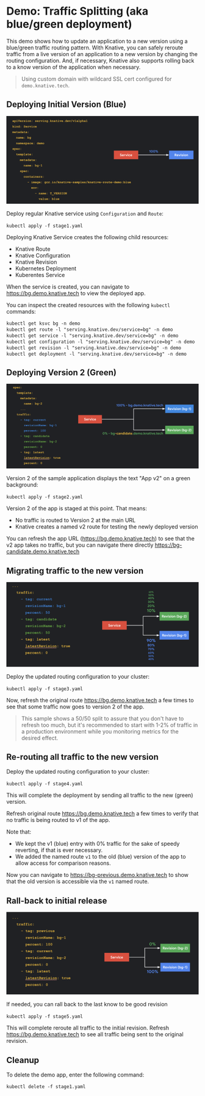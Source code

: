 # Demo: Traffic Splitting (aka blue/green deployment)

This demo shows how to update an application to a new version using a blue/green
traffic routing pattern. With Knative, you can safely reroute traffic from a live version
of an application to a new version by changing the routing configuration. And, if necessary, Knative also supports rolling back to a know version of the application when necessary.

> Using custom domain with wildcard SSL cert configured for `demo.knative.tech`.

## Deploying Initial Version (Blue)

![alt text](image/stage1.png "Deploying Initial Version")

Deploy regular Knative service using `Configuration` and `Route`:

`kubectl apply -f stage1.yaml`

Deploying Knative Service creates the following child resources:

* Knative Route
* Knative Configuration
* Knative Revision
* Kubernetes Deployment
* Kuberentes Service

When the service is created, you can navigate to https://bg.demo.knative.tech to view the deployed app.

You can inspect the created resources with the following `kubectl` commands:

```shell
kubectl get ksvc bg -n demo
kubectl get route -l "serving.knative.dev/service=bg" -n demo
kubectl get service -l "serving.knative.dev/service=bg" -n demo
kubectl get configuration -l "serving.knative.dev/service=bg" -n demo
kubectl get revision -l "serving.knative.dev/service=bg" -n demo
kubectl get deployment -l "serving.knative.dev/service=bg" -n demo
```

## Deploying Version 2 (Green)

![alt text](image/stage2.png "Deploying Version 2")

Version 2 of the sample application displays the text "App v2" on a green background:

`kubectl apply -f stage2.yaml`

Version 2 of the app is staged at this point. That means:

* No traffic is routed to Version 2 at the main URL
* Knative creates a named v2 route for testing the newly deployed version


You can refresh the app URL (https://bg.demo.knative.tech) to see that
the v2 app takes no traffic, but you can navigate there directly https://bg-candidate.demo.knative.tech

## Migrating traffic to the new version

![alt text](image/stage3.png "Migrating traffic to the new version")

Deploy the updated routing configuration to your cluster:

`kubectl apply -f stage3.yaml`

Now, refresh the original route https://bg.demo.knative.tech a few times to see
that some traffic now goes to version 2 of the app.

> This sample shows a 50/50 split to assure that you don't have to refresh too much, but it's recommended to start with 1-2% of traffic in a production environment while you monitoring metrics for the desired effect.

## Re-routing all traffic to the new version

Deploy the updated routing configuration to your cluster:

`kubectl apply -f stage4.yaml`

This will complete the deployment by sending all traffic to the new (green) version.

Refresh original route https://bg.demo.knative.tech a few times to verify that
no traffic is being routed to v1 of the app.

Note that:

* We kept the v1 (blue) entry with 0% traffic for the sake of speedy reverting, if that is ever necessary.
* We added the named route `v1` to the old (blue) version of the app to allow access for comparison reasons.

Now you can navigate to https://bg-previous.demo.knative.tech to show that the old version
is accessible via the `v1` named route.

## Rall-back to initial release

![alt text](image/stage5.png "Rall-back to initial release")

If needed, you can rall back to the last know to be good revision

`kubectl apply -f stage5.yaml`

This will complete reroute all traffic to the initial revision. Refresh https://bg.demo.knative.tech to see all traffic being sent to the original revision.


## Cleanup

To delete the demo app, enter the following command:

```
kubectl delete -f stage1.yaml
```
